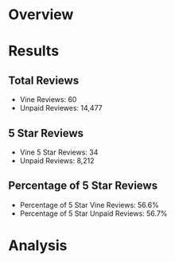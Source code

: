# Overview

# Results

## Total Reviews
- Vine Reviews: 60
- Unpaid Reviewes: 14,477
## 5 Star Reviews
- Vine 5 Star Reviews: 34
- Unpaid Reviews: 8,212
## Percentage of 5 Star Reviews
- Percentage of 5 Star Vine Reviews: 56.6%
- Percentage of 5 Star Unpaid Reviews: 56.7%
# Analysis
